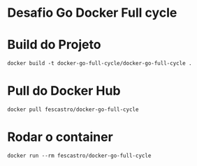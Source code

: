 
# Desafio Go Docker Full cycle

# Build do Projeto
```
docker build -t docker-go-full-cycle/docker-go-full-cycle .
```

# Pull do Docker Hub
```
docker pull fescastro/docker-go-full-cycle
```

# Rodar o container
```
docker run --rm fescastro/docker-go-full-cycle
```
